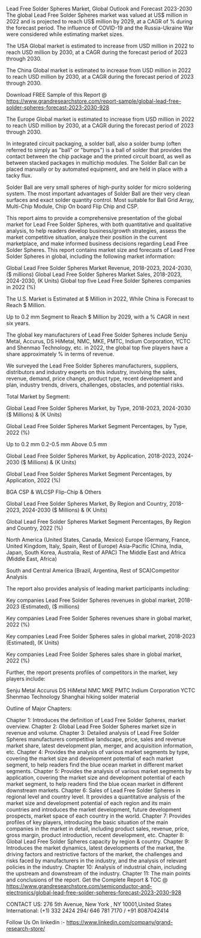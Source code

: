 Lead Free Solder Spheres Market, Global Outlook and Forecast 2023-2030
The global Lead Free Solder Spheres market was valued at US$ million in 2022 and is projected to reach US$ million by 2029, at a CAGR of % during the forecast period. The influence of COVID-19 and the Russia-Ukraine War were considered while estimating market sizes.

The USA Global market is estimated to increase from USD million in 2022 to reach USD million by 2030, at a CAGR during the forecast period of 2023 through 2030.

The China Global market is estimated to increase from USD million in 2022 to reach USD million by 2030, at a CAGR during the forecast period of 2023 through 2030.

Download FREE Sample of this Report @ https://www.grandresearchstore.com/report-sample/global-lead-free-solder-spheres-forecast-2023-2030-928

The Europe Global market is estimated to increase from USD million in 2022 to reach USD million by 2030, at a CAGR during the forecast period of 2023 through 2030.

In integrated circuit packaging, a solder ball, also a solder bump (often referred to simply as "ball" or "bumps") is a ball of solder that provides the contact between the chip package and the printed circuit board, as well as between stacked packages in multichip modules. The Solder Ball can be placed manually or by automated equipment, and are held in place with a tacky flux.

Solder Ball are very small spheres of high-purity solder for micro soldering system. The most important advantages of Solder Ball are their very clean surfaces and exact solder quantity control. Most suitable for Ball Grid Array, Multi-Chip Module, Chip On board Flip Chip and CSP.

This report aims to provide a comprehensive presentation of the global market for Lead Free Solder Spheres, with both quantitative and qualitative analysis, to help readers develop business/growth strategies, assess the market competitive situation, analyze their position in the current marketplace, and make informed business decisions regarding Lead Free Solder Spheres. This report contains market size and forecasts of Lead Free Solder Spheres in global, including the following market information:

Global Lead Free Solder Spheres Market Revenue, 2018-2023, 2024-2030, ($ millions)
Global Lead Free Solder Spheres Market Sales, 2018-2023, 2024-2030, (K Units)
Global top five Lead Free Solder Spheres companies in 2022 (%)

The U.S. Market is Estimated at $ Million in 2022, While China is Forecast to Reach $ Million.

Up to 0.2 mm Segment to Reach $ Million by 2029, with a % CAGR in next six years.

The global key manufacturers of Lead Free Solder Spheres include Senju Metal, Accurus, DS HiMetal, NMC, MKE, PMTC, Indium Corporation, YCTC and Shenmao Technology, etc. in 2022, the global top five players have a share approximately % in terms of revenue.

We surveyed the Lead Free Solder Spheres manufacturers, suppliers, distributors and industry experts on this industry, involving the sales, revenue, demand, price change, product type, recent development and plan, industry trends, drivers, challenges, obstacles, and potential risks.

Total Market by Segment:

Global Lead Free Solder Spheres Market, by Type, 2018-2023, 2024-2030 ($ Millions) & (K Units)

Global Lead Free Solder Spheres Market Segment Percentages, by Type, 2022 (%)

Up to 0.2 mm
0.2-0.5 mm
Above 0.5 mm

Global Lead Free Solder Spheres Market, by Application, 2018-2023, 2024-2030 ($ Millions) & (K Units)

Global Lead Free Solder Spheres Market Segment Percentages, by Application, 2022 (%)

BGA
CSP & WLCSP
Flip-Chip & Others

Global Lead Free Solder Spheres Market, By Region and Country, 2018-2023, 2024-2030 ($ Millions) & (K Units)

Global Lead Free Solder Spheres Market Segment Percentages, By Region and Country, 2022 (%)

North America (United States, Canada, Mexico)
Europe (Germany, France, United Kingdom, Italy, Spain, Rest of Europe)
Asia-Pacific (China, India, Japan, South Korea, Australia, Rest of APAC)
The Middle East and Africa (Middle East, Africa)

South and Central America (Brazil, Argentina, Rest of SCA)Competitor Analysis

The report also provides analysis of leading market participants including:

Key companies Lead Free Solder Spheres revenues in global market, 2018-2023 (Estimated), ($ millions)

Key companies Lead Free Solder Spheres revenues share in global market, 2022 (%)

Key companies Lead Free Solder Spheres sales in global market, 2018-2023 (Estimated), (K Units)

Key companies Lead Free Solder Spheres sales share in global market, 2022 (%)

Further, the report presents profiles of competitors in the market, key players include:

Senju Metal
Accurus
DS HiMetal
NMC
MKE
PMTC
Indium Corporation
YCTC
Shenmao Technology
Shanghai hiking solder material

Outline of Major Chapters:

Chapter 1: Introduces the definition of Lead Free Solder Spheres, market overview.
Chapter 2: Global Lead Free Solder Spheres market size in revenue and volume.
Chapter 3: Detailed analysis of Lead Free Solder Spheres manufacturers competitive landscape, price, sales and revenue market share, latest development plan, merger, and acquisition information, etc.
Chapter 4: Provides the analysis of various market segments by type, covering the market size and development potential of each market segment, to help readers find the blue ocean market in different market segments.
Chapter 5: Provides the analysis of various market segments by application, covering the market size and development potential of each market segment, to help readers find the blue ocean market in different downstream markets.
Chapter 6: Sales of Lead Free Solder Spheres in regional level and country level. It provides a quantitative analysis of the market size and development potential of each region and its main countries and introduces the market development, future development prospects, market space of each country in the world.
Chapter 7: Provides profiles of key players, introducing the basic situation of the main companies in the market in detail, including product sales, revenue, price, gross margin, product introduction, recent development, etc.
Chapter 8: Global Lead Free Solder Spheres capacity by region & country.
Chapter 9: Introduces the market dynamics, latest developments of the market, the driving factors and restrictive factors of the market, the challenges and risks faced by manufacturers in the industry, and the analysis of relevant policies in the industry.
Chapter 10: Analysis of industrial chain, including the upstream and downstream of the industry.
Chapter 11: The main points and conclusions of the report.
Get the Complete Report & TOC @ https://www.grandresearchstore.com/semiconductor-and-electronics/global-lead-free-solder-spheres-forecast-2023-2030-928

CONTACT US:
276 5th Avenue, New York , NY 10001,United States
International: (+1) 332 2424 294/ 646 781 7170 / +91 8087042414

Follow Us On linkedin :- https://www.linkedin.com/company/grand-research-store/
